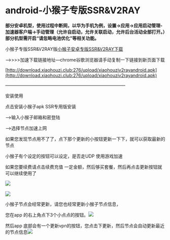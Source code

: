 # android-小猴子专版SSR\&V2RAY

**部分安卓机型，使用过程中断网，以华为手机为例，设置->应用->应用启动管理-加速器客户端->手动管理（允许自启动，允许关联启动，允许后台活动全部打开。）部分机型需开启“请忽略电池优化”等相关功能。**

小猴子专版SSR\&V2RAY版[小猴子安卓专版SSR\&V2RAY下载](https://www.shenlejiang.xyz/upload/xiaohouziv2rayandroid.apk)

—->>>>加速下载链接地址—chrome谷歌浏览器请手动复制一下链接到新页面下载

[http://download.xiaohouzi.club:276/upload/xiaohouziv2rayandroid.apk](http://download.xiaohouzi.club:276/upload/xiaohouziv2rayandroid.apk)

———————————————————————————

安装使用

点击安装小猴子apk SSR专用版安装

–>输入小猴子邮箱和密登陆

—>选择节点加速上网

如果您发现节点用不了了，点下那个更新的小按钮更新一下下，就可以获取最新的节点

小猴子有个设定的按钮可以设定，是否走UDP 使用游戏加速

如果您要续费请点击续费充值 一定金额，然后够买套餐，然后再点击更新按钮就可以继续使用了

![](https://www.shenlejiang.xyz/wp-content/uploads/2020/04/01-450x1024.jpg)\
\
![](https://www.shenlejiang.xyz/wp-content/uploads/2020/04/02-1-450x1024.jpg)

小猴子节点会经常更新，请您也经常更新小猴子节点信息，

您在app 的右上角点下3个小点点的按钮。![](https://www.shenlejiang.xyz/wp-content/uploads/2020/10/QQ%E5%9B%BE%E7%89%8720201011160909.png)

然后app 底部会有一个更新vpn的按钮，您点击下更新，然后节点会自动更新最近的节点信息![](https://www.shenlejiang.xyz/wp-content/uploads/2020/10/QQ%E5%9B%BE%E7%89%8720201011160945.png)
